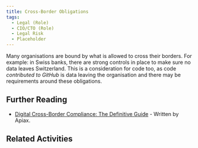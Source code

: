 ```yaml
---
title: Cross-Border Obligations
tags: 
  - Legal (Role)
  - CIO/CTO (Role)
  - Legal Risk
  - Placeholder
---
```


<BoxOut title="Cross Border Obligations" image="/img/bok/regs/cross-border.png">

Many organisations are bound by what is allowed to cross their borders.  For example:  in Swiss banks, there are strong controls in place to make sure no data leaves Switzerland.   This is a consideration for code too, as code _contributed to GitHub_ is data leaving the organisation and there may be requirements around these obligations.
  
</BoxOut>

## Further Reading

- [Digital Cross-Border Compliance: The Definitive Guide](https://www.apiax.com/resources/guides/digital-cross-border-compliance/) - Written by Apiax.

## Related Activities

<BokTagList tag="Cross-Border Regulation" filter="Activities" />
